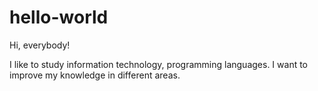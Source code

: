# hello-world
Hi, everybody!

I like to study information technology, programming languages. 
I want to improve my knowledge in different areas.
